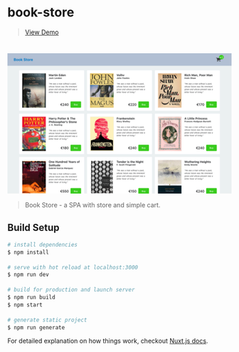 # book-store
> [View Demo](https://bookstore-vue.herokuapp.com/)
#
![alt text](https://raw.githubusercontent.com/cherenkor/vue-nuxt-book-store/master/preview.png)

> Book Store - a SPA with store and simple cart.

## Build Setup

```bash
# install dependencies
$ npm install

# serve with hot reload at localhost:3000
$ npm run dev

# build for production and launch server
$ npm run build
$ npm start

# generate static project
$ npm run generate
```

For detailed explanation on how things work, checkout [Nuxt.js docs](https://nuxtjs.org).
